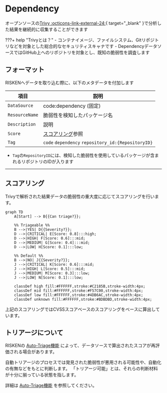 # Dependency

オープンソースの[Trivy :octicons-link-external-24:](https://github.com/aquasecurity/trivy){ target="_blank" }で分析した結果を継続的に収集することができます


???+ help "Trivyとは？"
    - コンテナイメージ、ファイルシステム、Gitリポジトリなどを対象とした総合的なセキュリティスキャナです
    - DependencyデータソースではGitHub上へのリポジトリを対象とし、既知の脆弱性を調査します


## フォーマット

RISKENへデータを取り込む際に、以下のメタデータを付加します

| 項目            | 説明                                            |
| -------------- | ---------------------------------------------- |
| `DataSource`   | code:dependency (固定)                            |
| `ResourceName` | 脆弱性を検知したパッケージ名                           |
| `Description`  | 説明                                            |
| `Score`        | [スコアリング](/code/dependency_concept/#_2)参照             |
| `Tag`          | `code` `dependency` `repository_id:{RepositoryID}` |

* `Tag`の`RepositoryID`には、検知した脆弱性を使用しているパッケージが含まれるリポジトリのIDが入ります

---

## スコアリング

Trivyで解析された結果データの脆弱性の重大度に応じてスコアリングを行います。

```mermaid
graph TD
    A[Start] --> B{{Can triage?}};

    %% Triageable %%
    B -->|YES| D{{Severity?}};
    D -->|CRITICAL| E[Score: 0.8]:::high;
    D -->|HIGH| F[Score: 0.6]:::mid;
    D -->|MEDIUM| G[Score: 0.4]:::mid;
    D -->|LOW| H[Score: 0.1]:::low;

    %% Default %%
    B -->|NO| J{{Severity?}};
    J -->|CRITICAL| K[Score: 0.6]:::mid;
    J -->|HIGH| L[Score: 0.5]:::mid;
    J -->|MEDIUM| M[Score: 0.3]:::low;
    J -->|LOW| N[Score: 0.1]:::low;

    classDef high fill:#FFFFFF,stroke:#C2185B,stroke-width:4px;
    classDef mid fill:#FFFFFF,stroke:#F57C00,stroke-width:4px;
    classDef low fill:#FFFFFF,stroke:#4DB6AC,stroke-width:4px;
    classDef unknown fill:#FFFFFF,stroke:#BDBDBD,stroke-width:4px;
```

上記のスコアリングではCVSSスコアベースのスコアリングをベースに算出しています。

## トリアージについて

RISKENの [Auto-Triage機能](/risken/triage/) によって、データソースで算出されたスコアが再評価される場合があります。

自動トリアージのプロセスでは発見された脆弱性が悪用される可能性や、自動化の有無などをもとに判断します。
「トリアージ可能」とは、それらの判断材料が十分に揃っている状態を指します。

詳細は [Auto-Triage機能](/risken/triage/) を参照してください。
